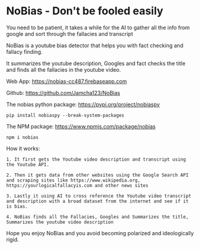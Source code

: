 # NoBias - Don't be fooled easily

You need to be patient, it takes a while for the AI to gather all the info from google and sort through the fallacies and transcript

NoBias is a youtube bias detector that helps you with fact checking and fallacy finding.

It summarizes the youtube description, Googles and fact checks the title and finds all the fallacies in the youtube video.

Web App: https://nobias-cc487.firebaseapp.com

Github: https://github.com/Jamcha123/NoBias

The nobias python package: https://pypi.org/project/nobiaspy

```pip install nobiaspy --break-system-packages```

The NPM package: https://www.npmjs.com/package/nobias

```npm i nobias```

How it works:
  
    1. It first gets the Youtube video description and transcript using the Youtube API.
     
    2. Then it gets data from other websites using the Google Search API and scraping sites like https://www.wikipedia.org, https://yourlogicalfallacyis.com and other news sites
     
    3. Lastly it using AI to cross reference the Youtube video transcript and description with a broad dataset from the internet and see if it is bias.

    4. NoBias finds all the Fallacies, Googles and Summarizes the title, Summarizes the youtube video description

Hope you enjoy NoBias and you avoid becoming polarized and ideologically rigid.

